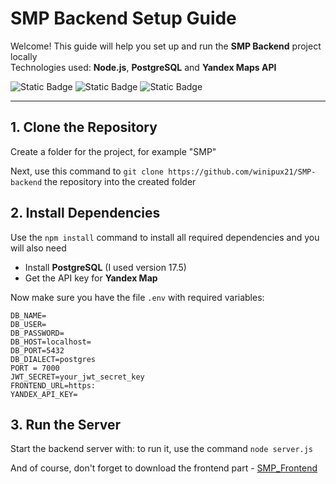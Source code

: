# SMP Backend Setup Guide

Welcome! This guide will help you set up and run the **SMP Backend** project locally  
Technologies used: **Node.js**, **PostgreSQL** and **Yandex Maps API**

![Static Badge](https://img.shields.io/badge/Node.js-20.18.3-green?link=https%3A%2F%2Fnodejs.org%2Fen%2Fdownload) ![Static Badge](https://img.shields.io/badge/PostgreSQL-17-blue?link=https%3A%2F%2Fwww.postgresql.org%2Fdownload%2F) ![Static Badge](https://img.shields.io/badge/Jandex%20Map%20API-red?link=https%3A%2F%2Fyandex.ru%2Fmaps-api%2Fdocs)

---

## 1. Clone the Repository

Create a folder for the project, for example "SMP"

Next, use this command to ```git clone https://github.com/winipux21/SMP-backend``` the repository into the created folder

## 2. Install Dependencies

Use the ```npm install``` command to install all required dependencies and you will also need 
- Install **PostgreSQL** (I used version 17.5)
- Get the API key for **Yandex Map**

Now make sure you have the file ```.env``` with required variables:
```
DB_NAME=
DB_USER=
DB_PASSWORD=
DB_HOST=localhost=
DB_PORT=5432
DB_DIALECT=postgres
PORT = 7000
JWT_SECRET=your_jwt_secret_key
FRONTEND_URL=https: 
YANDEX_API_KEY=
```

## 3. Run the Server
Start the backend server with: to run it, use the command ```node server.js```

And of course, don't forget to download the frontend part - [SMP_Frontend](https://github.com/winipux21/SMP-frontend)
